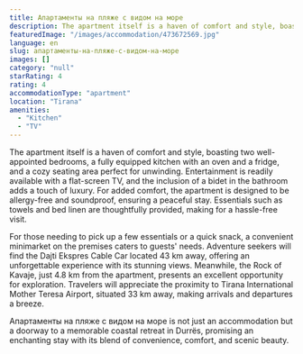 ```yaml
---
title: Апартаменты на пляже с видом на море
description: The apartment itself is a haven of comfort and style, boasting two well-appointed bedrooms, a fully equipped kitchen with an oven and a fridge, and a cozy seati
featuredImage: "/images/accommodation/473672569.jpg"
language: en
slug: апартаменты-на-пляже-с-видом-на-море
images: []
category: "null"
starRating: 4
rating: 4
accommodationType: "apartment"
location: "Tirana"
amenities:
  - "Kitchen"
  - "TV"
---
```


The apartment itself is a haven of comfort and style, boasting two well-appointed bedrooms, a fully equipped kitchen with an oven and a fridge, and a cozy seating area perfect for unwinding. Entertainment is readily available with a flat-screen TV, and the inclusion of a bidet in the bathroom adds a touch of luxury. For added comfort, the apartment is designed to be allergy-free and soundproof, ensuring a peaceful stay. Essentials such as towels and bed linen are thoughtfully provided, making for a hassle-free visit.

For those needing to pick up a few essentials or a quick snack, a convenient minimarket on the premises caters to guests' needs. Adventure seekers will find the Dajti Ekspres Cable Car located 43 km away, offering an unforgettable experience with its stunning views. Meanwhile, the Rock of Kavaje, just 4.8 km from the apartment, presents an excellent opportunity for exploration. Travelers will appreciate the proximity to Tirana International Mother Teresa Airport, situated 33 km away, making arrivals and departures a breeze.

Апартаменты на пляже с видом на море is not just an accommodation but a doorway to a memorable coastal retreat in Durrës, promising an enchanting stay with its blend of convenience, comfort, and scenic beauty.

